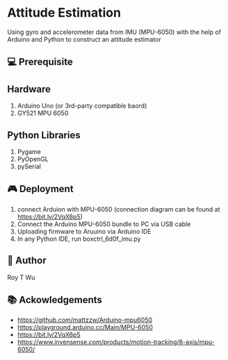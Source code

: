 # Attitude Estimation

Using gyro and accelerometer data from IMU (MPU-6050) with the help of Arduino and Python to construct an attitude estimator


💻 Prerequisite
----------------
## Hardware
1. Arduino Uno (or 3rd-party compatible baord)
2. GY521 MPU 6050

## Python Libraries
1. Pygame
2. PyOpenGL
3. pySerial


🎮 Deployment
--------------
1. connect Arduion with MPU-6050 (connection diagram can be found at https://bit.ly/2VqX6p5)
2. Connect the Arduino MPU-6050 bundle to PC via USB cable
3. Uploading firmware to Aruuino via Arduino IDE
4. In any Python IDE, run boxctrl_6d0f_imu.py


🤖 Author 
------
Roy T Wu

📚 Ackowledgements
---------------
- https://github.com/mattzzw/Arduino-mpu6050
- https://playground.arduino.cc/Main/MPU-6050
- https://bit.ly/2VqX6p5
- https://www.invensense.com/products/motion-tracking/6-axis/mpu-6050/
